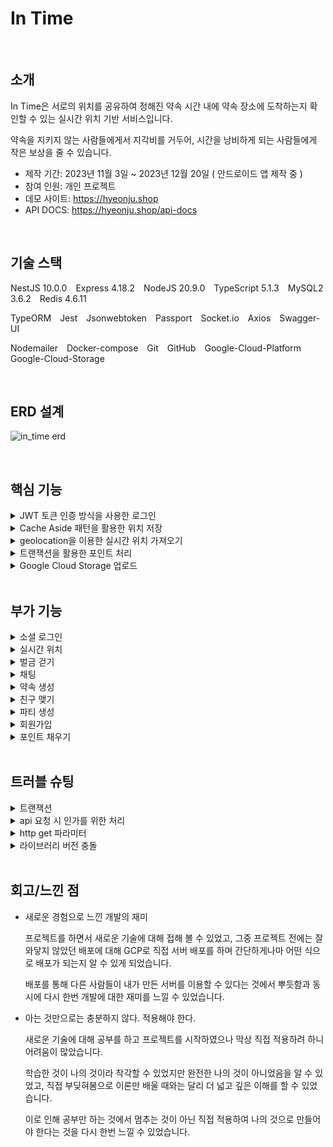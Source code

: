 # In Time

</br>

## 소개

In Time은 서로의 위치를 공유하여 정해진 약속 시간 내에 약속 장소에 도착하는지 확인할 수 있는 실시간 위치 기반 서비스입니다.

약속을 지키지 않는 사람들에게서 지각비를 거두어, 시간을 낭비하게 되는 사람들에게 작은 보상을 줄 수 있습니다.

- 제작 기간: 2023년 11월 3일 ~ 2023년 12월 20일 ( 안드로이드 앱 제작 중 )
- 참여 인원: 개인 프로젝트
- 데모 사이트: https://hyeonju.shop
- API DOCS: https://hyeonju.shop/api-docs

</br>

## 기술 스택

NestJS 10.0.0&emsp;Express 4.18.2&emsp;NodeJS 20.9.0&emsp;TypeScript 5.1.3&emsp;MySQL2 3.6.2&emsp;Redis 4.6.11

TypeORM&emsp;Jest&emsp;Jsonwebtoken&emsp;Passport&emsp;Socket.io&emsp;Axios&emsp;Swagger-UI

Nodemailer&emsp;Docker-compose&emsp;Git&emsp;GitHub&emsp;Google-Cloud-Platform&emsp;Google-Cloud-Storage

</br>

## ERD 설계

![in_time erd](https://github.com/hj0128/in_time/assets/112938143/382f8588-27a4-4004-96b9-92a6693915d0)

</br>

## 핵심 기능

<details>
<summary>JWT 토큰 인증 방식을 사용한 로그인</summary>
<div>

JWT 토큰을 Access Token으로 하는 인증 인가 서비스를 구현하였습니다.

이때 Access Token이 탈취되면 토큰이 만료되기 전까지 토큰을 획득한 사람은 권한 접근이 가능해지기 때문에 토큰의 유효 기간을 짧게 설정하였습니다.

또한, 짧은 유효 기간 때문에 자주 로그인해야 하는 사용자의 불편함을 해결하기 위해 Refresh Token이라는 추가적인 토큰을 활용하여 토큰을 이중 장막 쳐서 보다 보안을 강화하였습니다.

![로그인](https://github.com/hj0128/in_time/assets/112938143/0e88406e-e148-4c37-ad45-7f4026bcee1f)
</div>
</details>

<details>
<summary>Cache Aside 패턴을 활용한 위치 저장</summary>
<div>

유저들의 위치를 빠르게 조회하기 위해 Redis를 사용한 Cache Aside 패턴을 적용하였습니다.

이로써 Redis에 데이터가 있으면 Redis의 데이터를 바로 반환하고, Redis에 데이터가 없으면 MySQL에서 데이터를 조회하고 Redis에 저장한 후 반환하게 됩니다.

![캐시어사이드패턴](https://github.com/hj0128/in_time/assets/112938143/56928aea-385c-4c32-83c5-f0bd4b15e1ba)
</div>
</details>

<details>
<summary>geolocation을 이용한 실시간 위치 가져오기</summary>
<div>

geolocation을 이용하여 사용자의 실시간 위치를 가져옵니다.

사용자의 위치가 목적지 50m 이내라면, 위치 정보 수집을 중단하고 목적지에 도착했음을 저장합니다.

반면 사용자의 위치가 목적지 50m 밖이라면, 목적지에 아직 도착하지 못했음을 저장합니다.

![실시간위치](https://github.com/hj0128/in_time/assets/112938143/532f84ba-8f59-42ff-9af0-d79513a9c805)
</div>
</details>

<details>
<summary>트랜잭션을 활용한 포인트 처리</summary>
<div>

동일한 데이터로 User와 Party의 변경이 일어나는 것이므로, 변경 사항이 모두 일어나거나 모두 일어나지 않아야 하기 때문에 트랜잭션을 사용하여 데이터의 정합성을 유지할 수 있습니다.

![벌금 트랜잭션](https://github.com/hj0128/in_time/assets/112938143/e20f9a90-cbd9-4c41-9860-c2e257edd740)
</div>
</details>

<details>
<summary>Google Cloud Storage 업로드</summary>
<div>

프로필 사진 업로드 시 Google Cloud Platform의 Cloud Storage로 업로드되어 보관됩니다.

![구글스토리지](https://github.com/hj0128/in_time/assets/112938143/65657b7a-4a85-4009-8738-2607c1284d74)
</div>
</details>

</br>

## 부가 기능

<details>
<summary>소셜 로그인</summary>
<div>

![소셜로그인](https://github.com/hj0128/in_time/assets/112938143/413de3b0-9d6d-4f5f-a0f3-c0b6e9c0459b)
</div>
</details>

<details>
<summary>실시간 위치</summary>
<div>

![약속-실시간위치](https://github.com/hj0128/in_time/assets/112938143/4af988b3-6c69-4932-aa6c-758a793089e6)
</div>
</details>

<details>
<summary>벌금 걷기</summary>
<div>

![약속-시간종료](https://github.com/hj0128/in_time/assets/112938143/a4afe444-f78a-47fd-8142-921a257d0f58)
</div>
</details>

<details>
<summary>채팅</summary>
<div>
  
![채팅](https://github.com/hj0128/in_time/assets/112938143/c1a4f497-0e1b-475e-bde7-053fe4f48c18)
</div>
</details>

<details>
<summary>약속 생성</summary>
<div>
  
![약속만들기](https://github.com/hj0128/in_time/assets/112938143/f7a814b2-5c90-4f6a-a0d2-5425109ed728)
</div>
</details>

<details>
<summary>친구 맺기</summary>
<div>
  
![친구맺기](https://github.com/hj0128/in_time/assets/112938143/80dfd272-b094-4a34-a2b6-521f4fa96307)
</div>
</details>

<details>
<summary>파티 생성</summary>
<div>
  
![파티만들기](https://github.com/hj0128/in_time/assets/112938143/8e962138-0f3e-45b1-b295-683876dab8eb)
</div>
</details>

<details>
<summary>회원가입</summary>
<div>
  
![회원가입](https://github.com/hj0128/in_time/assets/112938143/4b91f644-edc4-4463-8cdd-79d1cda78267)
</div>
</details>

<details>
<summary>포인트 채우기</summary>
<div>
  
![포인트채우기](https://github.com/hj0128/in_time/assets/112938143/f3a38800-a230-4413-a36b-15ab76a1ab66)
</div>
</details>

</br>

## 트러블 슈팅

<details>
<summary>트랜잭션</summary>
<div>
</br>

(이슈)

포인트 채우기 요청을 처리하던 중 에러가 발생하게 되어 User와 User_Point의 데이터가 각각 일치하지 않게 되어 데이터 정합성이 훼손되게 됩니다.

전달받은 금액에 대하여 User의 point도 값이 변경되어야 하고, User_Point 테이블에도 데이터가 생성되어야 합니다.

</br>

이때, 데이터의 정합성을 유지하기 위해 트랜잭션을 적용할 수 있었습니다.

</br>

(해결)

![트랜잭션2](https://github.com/hj0128/in_time/assets/112938143/e91c631b-e957-410d-8d31-a1ef2f87e1ca)

User의 값만 변경되어서도 안되고 User_Point 테이블에만 값이 생성되어서도 안된다는 것에서 DB에 모두 반영되거나 모두 반영되지 않아야 하는 트랜잭션의 원자성 특징을 떠올릴 수 있었습니다.

이로써 트랜잭션이 성공함과 실패함에 따라 commit과 rollback을 통해 데이터의 정합성을 유지할 수 있게 되었습니다.

</br>

</div>
</details>

<details>
<summary>api 요청 시 인가를 위한 처리</summary>
<div>
</br>

(이슈)

인가를 위해 api 요청 시 헤더에 토큰을 담는 로직이 반복 작성되는 것을 발견하였습니다.

</br>

동일한 로직을 매번 작성하는 것은 비효율적이라 생각하였고, 이러한 반복적인 작업을 줄이기 위해 axios의 Interceptors를 적용할 수 있었습니다.

</br>

(해결)

![로그인 인가](https://github.com/hj0128/in_time/assets/112938143/4a92a43a-d44c-4a55-9c81-154e1a2da3c8)

Interceptors를 적용하여 401 에러를 받으면 액세스 토큰을 재발급 받아 헤더에 액세스 토큰을 담는 과정을 한곳에서 처리하게 되어 중복 코드를 제거하고 유지 보수성을 향상시킬 수 있게 되었습니다.

또한, 401 에러를 받은 요청을 다시 재시작하여 사용자 입장에서는 에러가 발생한 지 모르도록 처리하였습니다.

</br>

</div>
</details>

<details>
<summary>http get 파라미터</summary>
<div>
</br>

(이슈)

회원 가입을 할 때 name 값이 처음 요청했던 값으로 고정되어서 name 값을 변경하더라도 변경되지 않은 채 서버로 넘어오는 것을 발견하였습니다.

![http get 요청 시 초기 값 전달2](https://github.com/hj0128/in_time/assets/112938143/a437f3e4-344b-4f89-b93f-307489855c96)

get 요청은 데이터를 쿼리 스트링을 통해 전송하기 때문에, 값을 파라미터에 담기 위해 params를 사용할 수 있었습니다.

</br>

(해결)

![http get 요청 시 초기 값 전달3](https://github.com/hj0128/in_time/assets/112938143/77c73b89-fec8-4c21-8921-c75e30090799)

이로써 파라미터를 URL에 포함 시켜 새로운 값을 전달하므로 매번 새로운 값을 전달할 수 있게 되었습니다.

</br>

</div>
</details>

<details>
<summary>라이브러리 버전 충돌</summary>
<div>
</br>

(이슈)

Docker를 통해 서버를 실행하던 중 strip-ansi 라이브러리에서 에러가 발생하였습니다.

![string-width 라이브러리 버전문제1](https://github.com/hj0128/in_time/assets/112938143/ad184f62-d28f-4491-ad26-5aad706ee572)

yarn.lock 파일을 확인해 본 결과, strip-ansi와 함께 사용되는 string-width 라이브러리의 버전 충돌 문제임을 발견하였습니다.

또한, string-width 라이브러리는 다른 라이브러리 내에 설치된 라이브러리이기 때문에 package.json에서 의존성들의 특정 버전을 지정할 수 있는 옵션을 사용하여 직접 설정해 줄 수 있었습니다.

</br>

(해결)

![string-width 라이브러리 버전문제2](https://github.com/hj0128/in_time/assets/112938143/3f52986c-2dbb-402e-bf6c-c83187c8f598)

package.json 파일의 resolutions 옵션을 사용하여 하위 라이브러리에서 설치하고 있는 string-width 라이브러리의 버전을 명시하여 버전 충돌을 해결할 수 있었습니다.

</br>

</div>
</details>

</br>

## 회고/느낀 점

- 새로운 경험으로 느낀 개발의 재미

  프로젝트를 하면서 새로운 기술에 대해 접해 볼 수 있었고, 그중 프로젝트 전에는 잘 와닿지 않았던 배포에 대해 GCP로 직접 서버 배포를 하며 간단하게나마 어떤 식으로 배포가 되는지 알 수 있게 되었습니다.
  
  배포를 통해 다른 사람들이 내가 만든 서버를 이용할 수 있다는 것에서 뿌듯함과 동시에 다시 한번 개발에 대한 재미를 느낄 수 있었습니다.

- 아는 것만으로는 충분하지 않다. 적용해야 한다.

  새로운 기술에 대해 공부를 하고 프로젝트를 시작하였으나 막상 직접 적용하려 하니 어려움이 많았습니다.
  
  학습한 것이 나의 것이라 착각할 수 있었지만 완전한 나의 것이 아니었음을 알 수 있었고, 직접 부딪혀봄으로 이론만 배울 때와는 달리 더 넓고 깊은 이해를 할 수 있었습니다.
  
  이로 인해 공부만 하는 것에서 멈추는 것이 아닌 직접 적용하여 나의 것으로 만들어야 한다는 것을 다시 한번 느낄 수 있었습니다.
